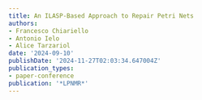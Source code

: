 ```yaml
---
title: An ILASP-Based Approach to Repair Petri Nets
authors:
- Francesco Chiariello
- Antonio Ielo
- Alice Tarzariol
date: '2024-09-10'
publishDate: '2024-11-27T02:03:34.647004Z'
publication_types:
- paper-conference
publication: '*LPNMR*'
---
```

